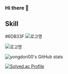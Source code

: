 ### Hi there 👋

## Skill
#6DB33F 
![로고명](https://img.shields.io/badge/로고명-원하는색상코드.svg?&style=for-the-badge&logo=로고명&logoColor=로고색상)

![로고명](https://img.shields.io/badge/spring?&logo=Spring&logoColor=#6DB33F)


![yongdori00's GitHub stats](https://github-readme-stats.vercel.app/api?username=yongdori00&show_icons=true&theme=buefy)

[![Solved.ac Profile](http://mazassumnida.wtf/api/v2/generate_badge?boj=yongdori98)](https://solved.ac/yongdori98/)

<!--
**yongdori00/yongdori00** is a ✨ _special_ ✨ repository because its `README.md` (this file) appears on your GitHub profile.

Here are some ideas to get you started:

- 🔭 I’m currently working on ...
- 🌱 I’m currently learning ...
- 👯 I’m looking to collaborate on ...
- 🤔 I’m looking for help with ...
- 💬 Ask me about ...
- 📫 How to reach me: ...
- 😄 Pronouns: ...
- ⚡ Fun fact: ...
-->
